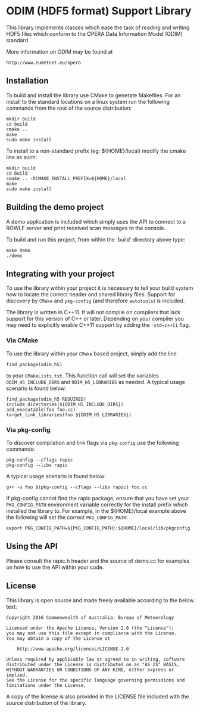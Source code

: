 # ODIM (HDF5 format) Support Library

This library implements classes which ease the task of reading and writing
HDF5 files which conform to the OPERA Data Information Model (ODIM) standard.

More information on ODIM may be found at

    http://www.eumetnet.eu/opera

## Installation
To build and install the library use CMake to generate Makefiles.  For an
install to the standard locations on a linux system run the following commands
from the root of the source distribution:

    mkdir build
    cd build
    cmake ..
    make
    sudo make install

To install to a non-standard prefix (eg: ${HOME}/local) modify the cmake line
as such:

    mkdir build
    cd build
    cmake .. -DCMAKE_INSTALL_PREFIX=${HOME}/local
    make
    sudo make install


## Building the demo project
A demo application is included which simply uses the API to connect to a ROWLF
server and print received scan messages to the console.

To build and run this project, from within the 'build' directory above type:

    make demo
    ./demo


## Integrating with your project
To use the library within your project it is necessary to tell your build
system how to locate the correct header and shared library files.  Support
for discovery by `CMake` and `pkg-config` (and therefore `autotools`) is
included.

The library is written in C++11.  It will not compile on compilers that lack
support for this version of C++ or later.  Depending on your compiler you may
need to explicitly enable C++11 support by adding the `-std=c++11` flag.

### Via CMake
To use the library within your `CMake` based project, simply add the line

    find_package(odim_h5)

to your `CMakeLists.txt`.  This function call will set the variables
`ODIM_H5_INCLUDE_DIRS` and `ODIM_H5_LIBRARIES` as needed.  A typical usage
scenario is found below:

    find_package(odim_h5 REQUIRED)
    include_directories(${ODIM_H5_INCLUDE_DIRS})
    add_executable(foo foo.cc)
    target_link_libraries(foo ${ODIM_H5_LIBRARIES})

### Via pkg-config
To discover compilation and link flags via `pkg-config` use the following
commands:

    pkg-config --cflags rapic
    pkg-config --libs rapic

A typical usage scenario is found below:

    g++ -o foo $(pkg-config --cflags --libs rapic) foo.cc

If pkg-config cannot find the rapic package, ensure that you have set your
`PKG_CONFIG_PATH` environment variable correctly for the install prefix which
installed the library to.  For example, in the ${HOME}/local example above
the following will set the correct `PKG_CONFIG_PATH`:

    export PKG_CONFIG_PATH=${PKG_CONFIG_PATH}:${HOME}/local/lib/pkgconfig

## Using the API
Please consult the rapic.h header and the source of demo.cc for examples on how
to use the API within your code.

## License
This library is open source and made freely available according to the below
text:

    Copyright 2016 Commonwealth of Australia, Bureau of Meteorology

    Licensed under the Apache License, Version 2.0 (the "License");
    you may not use this file except in compliance with the License.
    You may obtain a copy of the License at

        http://www.apache.org/licenses/LICENSE-2.0

    Unless required by applicable law or agreed to in writing, software
    distributed under the License is distributed on an "AS IS" BASIS,
    WITHOUT WARRANTIES OR CONDITIONS OF ANY KIND, either express or implied.
    See the License for the specific language governing permissions and
    limitations under the License.

A copy of the license is also provided in the LICENSE file included with the
source distribution of the library.

